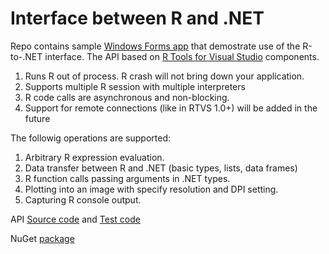 # Interface between R and .NET

Repo contains sample [Windows Forms app](https://github.com/MikhailArkhipov/RTVS-cs/blob/master/ApiTest/RHostApiTestForm.cs) 
that demostrate use of the R-to-.NET interface. The API based on [R Tools for Visual Studio](https://github.com/Microsoft/RTVS) components.

1. Runs R out of process. R crash will not bring down your application.
2. Supports multiple R session with multiple interpreters
3. R code calls are asynchronous and non-blocking.
4. Support for remote connections (like in RTVS 1.0+) will be added in the future

The followig operations are supported:
1. Arbitrary R expression evaluation.
2. Data transfer between R and .NET (basic types, lists, data frames) 
3. R function calls passing arguments in .NET types.
4. Plotting into an image with specify resolution and DPI setting.
5. Capturing R console output.


API [Source code](https://github.com/Microsoft/RTVS/tree/master/src/Host/API/Impl) and
[Test code](https://github.com/Microsoft/RTVS/tree/master/src/Host/API/Test)

NuGet [package]()

